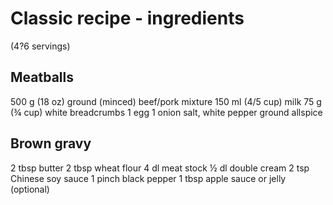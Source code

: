 # Classic recipe - ingredients
(4?6 servings)

## Meatballs
500 g (18 oz) ground (minced) beef/pork mixture
150 ml (4/5 cup) milk
75 g (¾ cup) white breadcrumbs
1 egg
1 onion
salt, white pepper
ground allspice

## Brown gravy
2 tbsp butter
2 tbsp wheat flour
4 dl meat stock
½ dl double cream
2 tsp Chinese soy sauce
1 pinch black pepper
1 tbsp apple sauce or jelly (optional)
